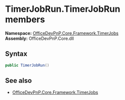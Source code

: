 # TimerJobRun.TimerJobRun members 
**Namespace:** [OfficeDevPnP.Core.Framework.TimerJobs](OfficeDevPnP.Core.Framework.TimerJobs.md)  
**Assembly:** OfficeDevPnP.Core.dll  
## Syntax
```C#
public TimerJobRun()
```
## See also
- [OfficeDevPnP.Core.Framework.TimerJobs](OfficeDevPnP.Core.Framework.TimerJobs.md)
